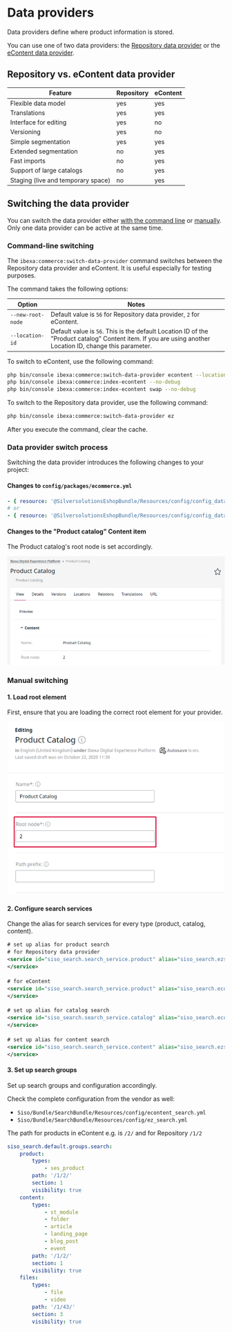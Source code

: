 # Data providers

Data providers define where product information is stored.

You can use one of two data providers: the [Repository data provider](repository_data_provider.md)
or the [eContent data provider](../econtent/econtent.md).

## Repository vs. eContent data provider

| Feature                              | Repository                                | eContent                                     |
| ------------------------------------ | -------------------------------------------- | -------------------------------------------- |
| Flexible data model                   | yes  | yes  |
| Translations                         | yes  | yes  |
| Interface for editing                | yes  | no |
| Versioning                           | yes  | no |
| Simple segmentation          | yes  | yes  |
| Extended segmentation        | no | yes  |
| Fast imports         | no | yes  |
| Support of large catalogs              | no | yes  |
| Staging (live and temporary space) | no | yes  |

## Switching the data provider

You can switch the data provider either [with the command line](#command-line-switching) or [manually](#manual-switching).
Only one data provider can be active at the same time.

### Command-line switching

The `ibexa:commerce:switch-data-provider` command switches between the Repository data provider and eContent.
It is useful especially for testing purposes.

The command takes the following options:

|Option|Notes|
|--- |--- |
|`--new-root-node`|Default value is `56` for Repository data provider, `2` for eContent.|
|`--location-id`|Default value is `56`. This is the default Location ID of the "Product catalog" Content item. If you are using another Location ID, change this parameter.|

To switch to eContent, use the following command:

``` bash
php bin/console ibexa:commerce:switch-data-provider econtent --location-id=56 --new-root-node=2
php bin/console ibexa:commerce:index-econtent --no-debug
php bin/console ibexa:commerce:index-econtent swap --no-debug
```

To switch to the Repository data provider, use the following command:

``` bash
php bin/console ibexa:commerce:switch-data-provider ez
```

After you execute the command, clear the cache.

### Data provider switch process

Switching the data provider introduces the following changes to your project:

#### Changes to `config/packages/ecommerce.yml`

``` yaml
- { resource: '@SilversolutionsEshopBundle/Resources/config/config_data_provider_econtent.yml' }
# or 
- { resource: '@SilversolutionsEshopBundle/Resources/config/config_data_provider_ez.yml' }
```

#### Changes to the "Product catalog" Content item

The Product catalog's root node is set accordingly.

![](../img/product_catalog.png)

### Manual switching

#### 1. Load root element

First, ensure that you are loading the correct root element for your provider.

![](../img/manual_switching.png)

#### 2. Configure search services

Change the alias for search services for every type (product, catalog, content).

``` xml
# set up alias for product search 
# for Repository data provider 
<service id="siso_search.search_service.product" alias="siso_search.ezsolr_search_service">
</service>
 
# for eContent
<service id="siso_search.search_service.product" alias="siso_search.econtentsolr_search_service">
</service>

# set up alias for catalog search 
<service id="siso_search.search_service.catalog" alias="siso_search.econtentsolr_search_service">
</service>

# set up alias for content search 
<service id="siso_search.search_service.content" alias="siso_search.ezsolr_search_service">
</service>
```

#### 3. Set up search groups

Set up search groups and configuration accordingly.

Check the complete configuration from the vendor as well:

- `Siso/Bundle/SearchBundle/Resources/config/econtent_search.yml`
- `Siso/Bundle/SearchBundle/Resources/config/ez_search.yml`

The path for products in eContent e.g. is `/2/` and for Repository `/1/2`

``` yaml
siso_search.default.groups.search:
    product:
        types:
            - ses_product
        path: '/1/2/'
        section: 1
        visibility: true
    content:
        types:
            - st_module
            - folder
            - article
            - landing_page
            - blog_post
            - event
        path: '/1/2/'
        section: 1
        visibility: true
    files:
        types:
            - file
            - video
        path: '/1/43/'
        section: 3
        visibility: true
```
